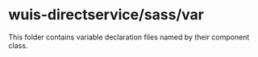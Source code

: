 # wuis-directservice/sass/var

This folder contains variable declaration files named by their component class.
